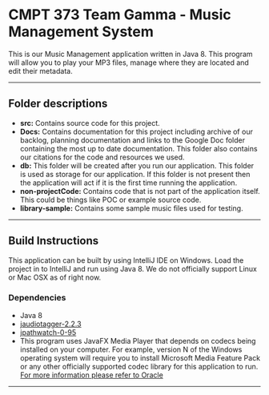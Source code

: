 # CMPT 373 Team Gamma - Music Management System

This is our Music Management application written in Java 8. This program will allow you to play your MP3 files, manage where they are located and edit their metadata. 

___

## Folder descriptions
* **src:** Contains source code for this project.
* **Docs:** Contains documentation for this project including archive of our backlog, planning documentation and links to the Google Doc folder containing the most up to date documentation. This folder also contains our citations for the code and resources we used. 
* **db:** This folder will be created after you run our application. This folder is used as storage for our application. If this folder is not present then the application will act if it is the first time running the application.
* **non-projectCode:** Contains code that is not part of the application itself. This could be things like POC or example source code. 
* **library-sample:** Contains some sample music files used for testing. 

---
## Build Instructions 
This application can be built by using IntelliJ IDE on Windows. Load the project in to IntelliJ and run using Java 8. We do not officially  support Linux or Mac OSX as of right now.
### Dependencies 
* Java 8
* [jaudiotagger-2.2.3](http://www.jthink.net/jaudiotagger/)
* [jpathwatch-0-95](https://jpathwatch.wordpress.com/)
* This program uses JavaFX Media Player that depends on codecs being installed on your computer. For example, version N of the Windows operating system will require you to install Microsoft Media Feature Pack or any other officially  supported codec library for this application to run. [For more information please refer to Oracle](http://www.oracle.com/technetwork/java/javase/certconfig-2095354.html) 
---
